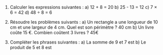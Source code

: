 1. Calculer les expressions suivantes :
   a) 12 + 8 = 20 
   b) 25 - 13 = 12
   c) 7 × 6 = 42
   d) 48 ÷ 8 = 6

2. Résoudre les problèmes suivants :
   a) Un rectangle a une longueur de 10 cm et une largeur de 4 cm. Quel est son périmètre ? 40 cm
   b) Un livre coûte 15 €. Combien coûtent 3 livres ? 45€

3. Compléter les phrases suivantes :
   a) La somme de 9 et 7 est 
   b) Le produit de 5 et 8 est 

